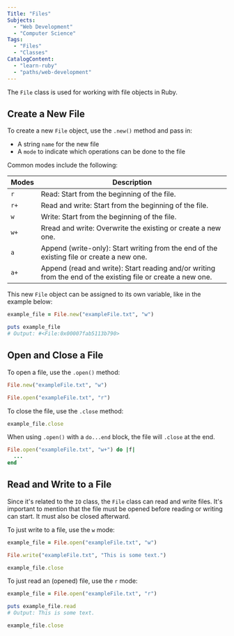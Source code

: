 ```yaml
---
Title: "Files"
Subjects:
  - "Web Development"
  - "Computer Science"
Tags: 
  - "Files"
  - "Classes"
CatalogContent:
  - "learn-ruby"
  - "paths/web-development"
---
```


The `File` class is used for working with file objects in Ruby. 

## Create a New File

To create a new `File` object, use the `.new()` method and pass in: 

* A string `name` for the new file
* A `mode` to indicate which operations can be done to the file 

Common modes include the following: 

| Modes | Description|
| --- | --- |
| `r` | Read: Start from the beginning of the file. |
| `r+` | Read and write: Start from the beginning of the file. |
| `w` | Write: Start from the beginning of the file. |
| `w+` | Rread and write: Overwrite the existing or create a new one. |
| `a` | Append (write-only): Start writing from the end of the existing file or create a new one. |
| `a+` | Append (read and write): Start reading and/or writing from the end of the existing file or create a new one. |

This new `File` object can be assigned to its own variable, like in the example below: 

```rb
example_file = File.new("exampleFile.txt", "w")

puts example_file
# Output: #<File:0x00007fab5113b790>
```

## Open and Close a File

To open a file, use the `.open()` method: 

```rb
File.new("exampleFile.txt", "w")

File.open("exampleFile.txt", "r")
```

To close the file, use the `.close` method: 

```rb
example_file.close
```

When using `.open()` with a `do...end` block, the file will `.close` at the end. 

```rb
File.open("exampleFile.txt", "w+") do |f| 
  ...
end
```

## Read and Write to a File

Since it's related to the `IO` class, the `File` class can read and write files. It's important to mention that the file must be opened before reading or writing can start. It must also be closed afterward. 

To just write to a file, use the `w` mode:

```rb 
example_file = File.open("exampleFile.txt", "w") 

File.write("exampleFile.txt", "This is some text.")

example_file.close
```


To just read an (opened) file, use the `r` mode: 

```rb
example_file = File.open("exampleFile.txt", "r")

puts example_file.read 
# Output: This is some text.

example_file.close
```
